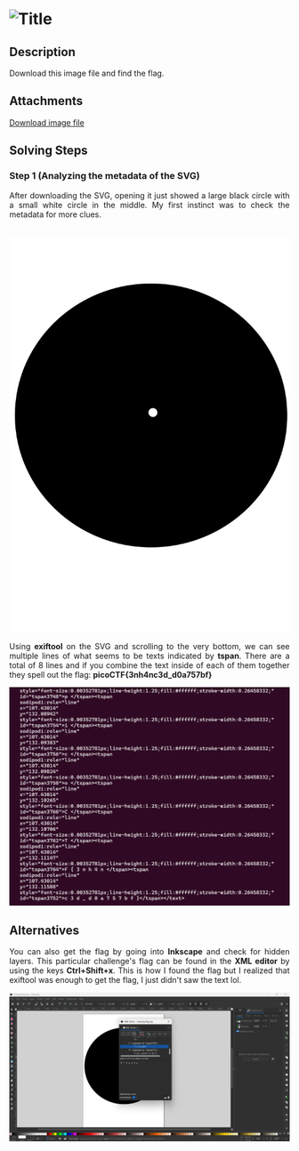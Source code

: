 # ![Title](additional-files/enhace-title.png)

## Description

<div style="text-align: justify">Download this image file and find the flag.</div>

## Attachments

[Download image file](additional-files/drawing.flag.svg)

## Solving Steps

### Step 1 (Analyzing the metadata of the SVG)

<div style="text-align: justify">After downloading the SVG, opening it just showed a large black circle with a small white circle in the middle. My first instinct was to check the metadata for more clues.</b></div><br>

![The SVG file](additional-files/drawing.flag.svg)

<div style="text-align: justify">Using <b>exiftool</b> on the SVG and scrolling to the very bottom, we can see multiple lines of what seems to be texts indicated by <b>tspan</b>. There are a total of 8 lines and if you combine the text inside of each of them together they spell out the flag: <b>picoCTF{3nh4nc3d_d0a757bf}</b></div>

![exiftool results](additional-files/exiftool-results.png)

## Alternatives

<div style="text-align: justify">You can also get the flag by going into <b>Inkscape</b> and check for hidden layers. This particular challenge's flag can be found in the <b>XML editor</b> by using the keys <b>Ctrl+Shift+x</b>. This is how I found the flag but I realized that exiftool was enough to get the flag, I just didn't saw the text lol.</div>

![Inkscape XML editor](additional-files/inkscape-xml-editor.png)

